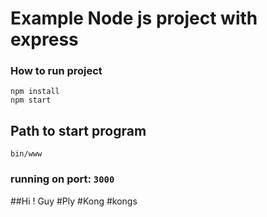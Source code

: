 # Example Node js project with express

### How to run project
```
npm install
npm start
```

## Path to start program 
```
bin/www
```
### running on port: `3000`
##Hi ! Guy
#Ply
#Kong
#kongs